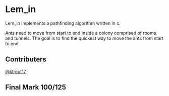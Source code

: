 # Lem_in

Lem_in implements a pathfinding algorithm written in c. 

Ants need to move from start to end inside a colony comprised of rooms and tunnels. 
The goal is to find the quickest way to move the ants from start to end.

## Contributers
[@ktrout17](https://github.com/ktrout17)

## Final Mark 100/125
